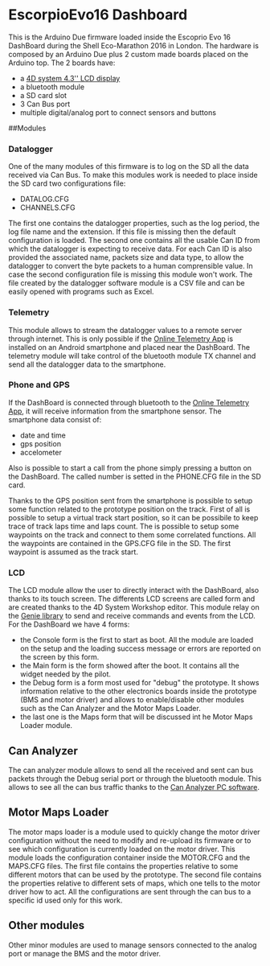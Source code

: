 # EscorpioEvo16 Dashboard
This is the Arduino Due firmware loaded inside the Escoprio Evo 16 DashBoard during the Shell Eco-Marathon 2016 in London.
The hardware is composed by an Arduino Due plus 2 custom made boards placed on the Arduino top. 
The 2 boards have:
 - a [4D system 4.3'' LCD display](http://www.4dsystems.com.au/product/uLCD_43/)
 - a bluetooth module
 - a SD card slot
 - 3 Can Bus port 
 - multiple digital/analog port to connect sensors and buttons

##Modules
### Datalogger
One of the many modules of this firmware is to log on the SD all the data received via Can Bus. 
To make this modules work is needed to place inside the SD card two configurations file:
- DATALOG.CFG
- CHANNELS.CFG

The first one contains the datalogger properties, such as the log period, the log file name and the extension.
If this file is missing then the default configuration is loaded.
The second one contains all the usable Can ID from which the datalogger is expecting to receive data.
For each Can ID is also provided the associated name, packets size and data type, to allow the datalogger to convert the byte packets to a human comprensible value.
In case the second configuration file is missing this module won't work.
The file created by the datalogger software module is a CSV file and can be easily opened with programs such as Excel.

### Telemetry
This module allows to stream the datalogger values to a remote server through internet. This is only possible if the [Online Telemetry App](https://github.com/DavideMalvezzi/EscorpioEvo16-OnlineTelemetry) is installed on an Android smartphone and placed near the DashBoard.
The telemetry module will take control of the bluetooth module TX channel and send all the datalogger data to the smartphone.

### Phone and GPS
If the DashBoard is connected through bluetooth to the [Online Telemetry App](https://github.com/DavideMalvezzi/EscorpioEvo16-OnlineTelemetry), it will receive information from the smartphone sensor.
The smartphone data consist of:
- date and time
- gps position
- accelometer 

Also is possible to start a call from the phone simply pressing a button on the DashBoard. The called number is setted in the PHONE.CFG file in the SD card. 

Thanks to the GPS position sent from the smartphone is possible to setup some function related to the prototype position on the track.
First of all is possible to setup a virtual track start position, so it can be possibile to keep trace of track laps time and laps count. The is possible to setup some waypoints on the track and connect to them some correlated functions.
All the waypoints are contained in the GPS.CFG file in the SD. The first waypoint is assumed as the track start.

### LCD
The LCD module allow the user to directly interact with the DashBoard, also thanks to its touch screen.
The differents LCD screens are called form and are created thanks to the 4D System Workshop editor.
This module relay on the [Genie library](https://github.com/4dsystems/ViSi-Genie-Arduino-Library) to send and receive commands and events from the LCD.
For the DashBoard we have 4 forms:
- the Console form is the first to start as boot. All the module are loaded on the setup and the loading success message or errors are reported on the screen by this form.
- the Main form is the form showed after the boot. It contains all the widget needed by the pilot.
- the Debug form is a form most used for "debug" the prototype. It shows information relative to the other electronics boards inside the prototype (BMS and motor driver) and allows to enable/disable other modules such as the Can Analyzer and the Motor Maps Loader.
- the last one is the Maps form that will be discussed int he Motor Maps Loader module.

## Can Analyzer
The can analyzer module allows to send all the received and sent can bus packets through the Debug serial port or through the bluetooth module. This allows to see all the can bus traffic thanks to the [Can Analyzer PC software](https://github.com/DavideMalvezzi/EscorpioEvo16-CanAnalyzer).

## Motor Maps Loader
The motor maps loader is a module used to quickly change the motor driver configuration without the need to modify and re-upload its firmware or to see which configuration is currently loaded on the motor driver. 
This module loads the configuration container inside the MOTOR.CFG and the MAPS.CFG files.
The first file contains the properties relative to some different motors that can be used by the prototype.
The second file contains the properties relative to different sets of maps, which one tells to the motor driver how to act.
All the configurations are sent through the can bus to a specific id used only for this work.

## Other modules
Other minor modules are used to manage sensors connected to the analog port or manage the BMS and the motor driver.
